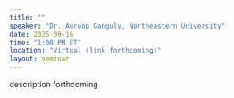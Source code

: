 ```yaml
---
title: ""
speaker: "Dr. Auroop Ganguly, Northeastern University"
date: 2025-09-16
time: "1:00 PM ET"
location: "Virtual (link forthcoming)"
layout: seminar
---
```


description forthcoming
